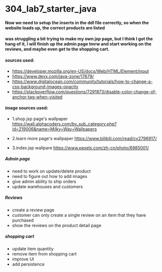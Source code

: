 # 304_lab7_starter_java

#### Now we need to setup the inserts in the ddl file correctly, so when the website loads up, the correct products are listed
#### was struggling a bit trying to make my own jsp page, but I think I got the hang of it, I will finish up the admin page tmrw and start working on the reviews, and maybe even get to the shopping cart.

#### sources used: 
- https://developer.mozilla.org/en-US/docs/Web/HTML/Element/input
- https://www.devx.com/java-zone/17679/
- https://www.digitalocean.com/community/tutorials/how-to-change-a-css-background-images-opacity
- https://stackoverflow.com/questions/7291873/disable-color-change-of-anchor-tag-when-visited

#### image sources used:
- 1.shop.jsp page's wallpaper  https://wall.alphacoders.com/by_sub_category.php?id=219006&name=Milky+Way+Wallpapers

- 2.learn more page's wallpaper https://www.bilibili.com/read/cv2796917/

- 3.index.jsp wallpare https://www.pexels.com/zh-cn/photo/6985001/

##### Admin page
- need to work on update/delete product
- need to figure out how to add images
- give admin ability to ship orders
- update warehouses and customers

##### Reviews
- create a review page
- customer can only create a single review on an item that they have purchased
- show the reviews on the product detail page

##### shopping cart
- update item quantity
- remove item from shopping cart
- improve UI
- add persistence

